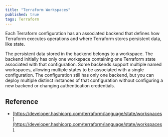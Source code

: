 ```yaml
---
title: "Terraform Workspaces"
published: true
tags: Terraform
---
```


Each Terraform configuration has an associated backend that defines how
Terraform executes operations and where Terraform stores persistent data, like
state.

The persistent data stored in the backend belongs to a workspace. The backend
initially has only one workspace containing one Terraform state associated
with that configuration. Some backends support multiple named workspaces,
allowing multiple states to be associated with a single configuration. The
configuration still has only one backend, but you can deploy multiple distinct
instances of that configuration without configuring a new backend or changing
authentication credentials.

## Reference

- [https://developer.hashicorp.com/terraform/language/state/workspaces](https://developer.hashicorp.com/terraform/language/state/workspaces)